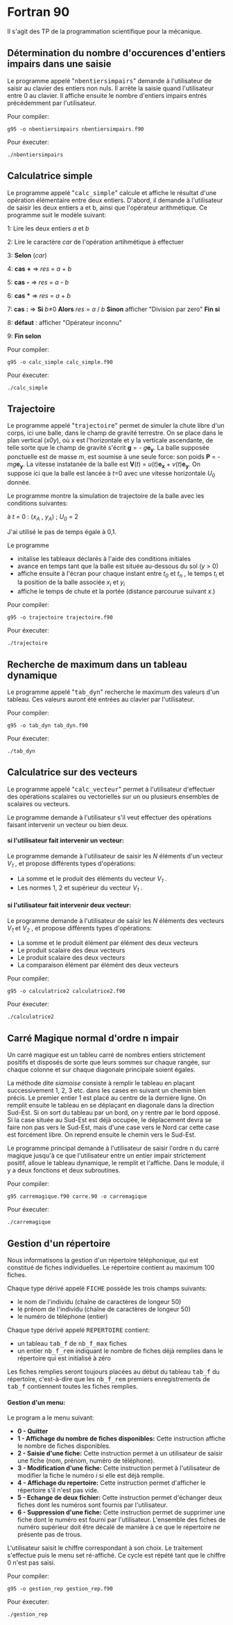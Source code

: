 # Fortran 90
Il s'agit des TP de la programmation scientifique pour la mécanique.

## Détermination du nombre d'occurences d'entiers impairs dans une saisie 
Le programme appelé "<samp>nbentiersimpairs</samp>" demande à l'utilisateur de saisir au clavier des entiers non nuls. Il arrête la saisie quand l'utilisateur entre 0 au clavier. Il affiche ensuite le nombre d'entiers impairs entrés précédemment par l'utilisateur. 

Pour compiler:

```shell
g95 -o nbentiersimpairs nbentiersimpairs.f90
```

Pour éxecuter:

```shell
./nbentiersimpairs
```

## Calculatrice simple 
Le programme appelé "<samp>calc_simple</samp>" calcule et affiche le résultat d'une opération élémentaire entre deux entiers. D'abord, il demande à l'utilisateur de saisir les deux entiers a et b, ainsi que l'opérateur arithmétique. Ce programme suit le modèle suivant:

1: Lire les deux entiers *a* et *b*

2: Lire le caractère *car* de l'opération artihmétique à effectuer

3: **Selon** (*car*)
    
4: **cas** **+** => *res* = *a* + *b*

5: **cas** **-** => *res* = *a* - *b*

6: **cas** **\*** => *res* = *a* + *b*

7: **cas** **:** => **Si** *b*≠0 **Alors** *res* = *a* / *b* **Sinon** afficher "Division par zero" **Fin si**

8: **défaut** : afficher "Opérateur inconnu"

9: **Fin selon**

Pour compiler:

```shell
g95 -o calc_simple calc_simple.f90
```
Pour éxecuter:

```shell
./calc_simple
```


## Trajectoire 
Le programme appelé "<samp>trajectoire</samp>" permet de simuler la chute libre d'un corps, ici une balle, dans le champ de gravité terrestre. On se place dans le plan vertical (*x0y*), où x est l'horizontale et y la verticale ascendante, de telle sorte que le champ de gravité s'écrit **g** = - *g***e<sub>y</sub>**. La balle supposée ponctuelle est de masse *m*, est soumise à une seule force: son poids **P** = -*mg***e<sub>y</sub>**. La vitesse instatanée de la balle est **V**(*t*) = *u*(*t*)**e<sub>x</sub>** + *v*(*t*)**e<sub>y</sub>**. On suppose ici que la balle est lancée à *t*=0 avec une vitesse horizontale *U<sub>0</sub>* donnée. 

Le programme montre la simulation de trajectoire de la balle avec les conditions suivantes:

à *t* = 0 : (*x<sub>A</sub>* , *y<sub>A</sub>*) ; *U<sub>0</sub>* = 2

J'ai utilisé le pas de temps égale à 0,1. 

Le programme 
- initalise les tableaux déclarés à l'aide des conditions initiales
- avance en temps tant que la balle est située au-dessous du sol (*y* > 0)
- affiche ensuite à l'écran pour chaque instant entre *t<sub>0</sub>* et *t<sub>n</sub>* , le temps *t<sub>i</sub>* et la position de la balle associée *x<sub>i</sub>* et *y<sub>i</sub>* 
- affiche le temps de chute et la portée (distance parcourue suivant *x*.)

Pour compiler:

```shell
g95 -o trajectoire trajectoire.f90
```

Pour éxecuter:

```shell
./trajectoire
```

## Recherche de maximum dans un tableau dynamique 
Le programme appelé "<samp>tab_dyn</samp>" recherche le maximum des valeurs d'un tableau. Ces valeurs auront été entrées au clavier par l'utilisateur.

Pour compiler:

```shell
g95 -o tab_dyn tab_dyn.f90
```

Pour éxecuter:

```shell
./tab_dyn
``` 

## Calculatrice sur des vecteurs
Le programme appelé "<samp>calc_vecteur</samp>" permet à l'utilisateur d'effectuer des opérations scalaires ou vectorielles sur un ou plusieurs ensembles de scalaires ou vecteurs. 

Le programme demande à l'utilisateur s'il veut effectuer des opérations faisant intervenir un vecteur ou bien deux. 

#### si l'utilisateur fait intervenir un vecteur: 
Le programme demande à l'utilisateur de saisir les *N* éléments d'un vecteur *V<sub>1</sub>* , et propose différents types d'opérations:
- La somme et le produit des éléments du vecteur *V<sub>1</sub>* .
- Les normes 1, 2 et supérieur du vecteur *V<sub>1</sub>* .
#### si l'utilisateur fait intervenir deux vecteur: 
Le programme demande à l'utilisateur de saisir les *N* éléments des vecteurs *V<sub>1</sub>* et *V<sub>2</sub>* , et propose différents types d'opérations:
- La somme et le produit élément par élément des deux vecteurs
- Le produit scalaire des deux vecteurs
- Le produit scalaire des deux vecteurs
- La comparaison élément par élémént des deux vecteurs

Pour compiler:

```shell
g95 -o calculatrice2 calculatrice2.f90
```

Pour éxecuter:

```shell
./calculatrice2
```

## Carré Magique normal d'ordre n **impair**
Un carré magique est un tableu carré de nombres entiers strictement positifs et disposés de sorte que leurs sommes sur chaque rangée, sur chaque colonne et sur chaque diagonale principale soient égales. 

La méthode dite *siamoise* consiste à remplir le tableau en plaçant successivement 1, 2, 3 etc. dans les cases en suivant un chemin bien précis. Le premier entier 1 est placé au centre de la dernière ligne. On remplit ensuite le tableau en se déplaçant en diagonale dans la direction Sud-Est. Si on sort du tableau par un bord, on y rentre par le bord opposé. Si la case située au Sud-Est est déjà occupée, le déplacement devra se faire non pas vers le Sud-Est, mais d'une case vers le Nord car cette case est forcément libre. On reprend ensuite le chemin vers le Sud-Est. 

Le programme principal demande à l'utilisateur de saisir l'ordre n du carré magique jusqu'à ce que l'utilisateur entre un entier impair strictement positif, alloue le tableau dynamique, le remplit et l'affiche. Dans le module, il y a deux fonctions et deux subroutines. 

Pour compiler:

```shell
g95 carremagique.f90 carre.90 -o carremagique 
``` 

Pour éxecuter:

```shell
./carremagique
```

## Gestion d'un répertoire
Nous informatisons la gestion d'un répertoire téléphonique, qui est constitué de fiches individuelles. Le répertoire contient au maximum 100 fiches. 

Chaque type dérivé appelé <samp>FICHE</samp> possède les trois champs suivants:
- le nom de l'individu (chaîne de caractères de longeur 50)
- le prénom de l'individu (chaîne de caractères de longeur 50)
- le numéro de téléphone (entier)

Chaque type dérivé appelé <samp>REPERTOIRE</samp> contient:
- un tableau <samp>tab_f</samp> de <samp>nb_f_max</samp> fiches
- un entier <samp>nb_f_rem</samp> indiquant le nombre de fiches déjà remplies dans le répertoire qui est initialisé à zéro

Les fiches remplies seront toujours placées au début du tableau <samp>tab_f</samp> du répertoire, c'est-à-dire que les <samp>nb_f_rem</samp> premiers enregistrements de <samp>tab_f</samp> contiennent toutes les fiches remplies.  

#### Gestion d'un menu:
Le program a le menu suivant:
- **0 - Quitter**
- **1 - Affichage du nombre de fiches disponibles:** Cette instruction affiche le nombre de fiches disponibles.
- **2 - Saisie d'une fiche:** Cette instruction permet à un utilisateur de saisir une fiche (nom, prénom, numéro de téléphone).
- **3 - Modification d'une fiche:** Cette instruction permet à l'utilisateur de modifier la fiche le numéro *i* si elle est déjà remplie.
- **4 - Affichage du repertoire:** Cette instruction permet d'afficher le répertoire s'il n'est pas vide.
- **5 - Echange de deux fichier:** Cette instruction permet d'échanger deux fiches dont les numéros sont fournis par l'utilisateur.
- **6 - Suppression d'une fiche:** Cette instruction permet de supprimer une fiche dont le numéro est fourni par l'utilisateur. L'ensemble des fiches de numéro supérieur doit être décalé de manière à ce que le répertoire ne présente pas de trous.

L'utilisateur saisit le chiffre correspondant à son choix. Le traitement s'effectue puis le menu set ré-affiché. Ce cycle est répété tant que le chiffre 0 n'est pas saisi. 

Pour compiler:

```shell
g95 -o gestion_rep gestion_rep.f90
``` 

Pour éxecuter:

```shell
./gestion_rep
```